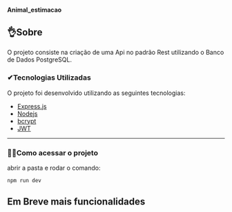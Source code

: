 ####   Animal_estimacao

## 👌Sobre

O projeto consiste na criação de uma Api no padrão Rest utilizando o Banco de Dados PostgreSQL.

### ✔Tecnologias Utilizadas

O projeto foi desenvolvido utilizando as seguintes tecnologias:

- [Express.js](https://expressjs.com/pt-br/)
- [Nodejs](https://nodejs.org/en)
- [bcrypt](https://www.npmjs.com/package/bcrypt)
- [JWT](https://jwt.io/)

---

### 🐱‍🏍Como acessar o projeto

abrir a pasta e
rodar o comando:

```
npm run dev

```

## Em Breve mais funcionalidades
